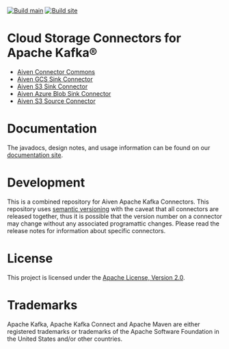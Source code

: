 [![Build main](https://github.com/Aiven-Open/cloud-storage-connectors-for-apache-kafka/actions/workflows/main_push_workflow.yml/badge.svg)](https://github.com/Aiven-Open/cloud-storage-connectors-for-apache-kafka/actions/workflows/main_push_workflow.yml)  [![Build site](https://github.com/Aiven-Open/cloud-storage-connectors-for-apache-kafka/actions/workflows/build_site.yml/badge.svg)](https://github.com/Aiven-Open/cloud-storage-connectors-for-apache-kafka/actions/workflows/build_site.yml)

#  Cloud Storage Connectors for Apache Kafka®

- [Aiven Connector Commons](./commons/README.md)
- [Aiven GCS Sink Connector](./gcs-sink-connector/README.md)
- [Aiven S3 Sink Connector](./s3-sink-connector/README.md)
- [Aiven Azure Blob Sink Connector](./azure-sink-connector/README.md)
- [Aiven S3 Source Connector](./s3-source-connector/README.md)

# Documentation

The javadocs, design notes, and usage information can be found on our [documentation site](https://aiven-open.github.io/cloud-storage-connectors-for-apache-kafka/index.html).

# Development

This is a combined repository for Aiven Apache Kafka Connectors.  This repository uses [semantic versioning](https://semver.org/) with the caveat that all connectors are released together, thus it is possible that the version number on a connector may change without any associated programattic changes.  Please read the release notes for information about specific connectors.

# License

This project is licensed under the [Apache License, Version 2.0](LICENSE).

# Trademarks

Apache Kafka, Apache Kafka Connect and Apache Maven are either registered trademarks or trademarks of the Apache Software Foundation in the United States and/or other countries.
